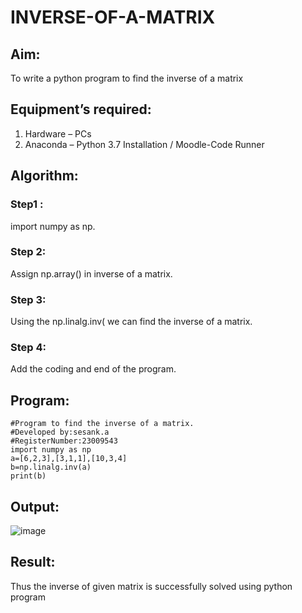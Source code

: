 # INVERSE-OF-A-MATRIX
## Aim:
To write a python program to find the inverse of a matrix
## Equipment’s required:
1. 	Hardware – PCs
2. 	Anaconda – Python 3.7 Installation / Moodle-Code Runner
## Algorithm:
### Step1 :
import numpy as np.
### Step 2:
Assign np.array() in inverse of a matrix.
### Step 3:
Using the np.linalg.inv( we can find the inverse of a matrix.
### Step 4: 
Add the coding and end of the program.
## Program:
```
#Program to find the inverse of a matrix.
#Developed by:sesank.a 
#RegisterNumber:23009543
import numpy as np
a=[6,2,3],[3,1,1],[10,3,4]
b=np.linalg.inv(a)
print(b)
```
## Output:
![image](https://github.com/ALLAMSESANK/INVERSE-OF-A-MATRIX/assets/147120920/588ea3a8-6396-4732-b3ab-ec90a4166720)

## Result:
Thus the inverse of given matrix is successfully solved using python program

